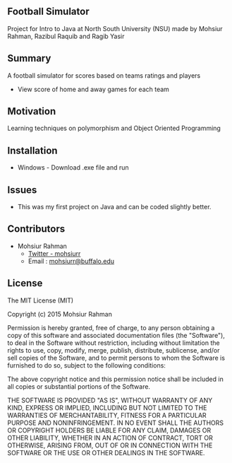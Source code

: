 ## Football Simulator

Project for Intro to Java at North South University (NSU) made by Mohsiur Rahman, Razibul Raquib and Ragib Yasir

## Summary

A football simulator for scores based on teams ratings and players

* View score of home and away games for each team

## Motivation

Learning techniques on polymorphism and Object Oriented Programming

## Installation

* Windows - Download .exe file and run

## Issues

* This was my first project on Java and can be coded slightly better.

## Contributors

* Mohsiur Rahman
	* [Twitter - mohsiurr](https://twitter.com/mohsiurr)
	* Email : mohsiurr@buffalo.edu

## License

The MIT License (MIT)

Copyright (c) 2015 Mohsiur Rahman

Permission is hereby granted, free of charge, to any person obtaining a copy
of this software and associated documentation files (the "Software"), to deal
in the Software without restriction, including without limitation the rights
to use, copy, modify, merge, publish, distribute, sublicense, and/or sell
copies of the Software, and to permit persons to whom the Software is
furnished to do so, subject to the following conditions:

The above copyright notice and this permission notice shall be included in all
copies or substantial portions of the Software.

THE SOFTWARE IS PROVIDED "AS IS", WITHOUT WARRANTY OF ANY KIND, EXPRESS OR
IMPLIED, INCLUDING BUT NOT LIMITED TO THE WARRANTIES OF MERCHANTABILITY,
FITNESS FOR A PARTICULAR PURPOSE AND NONINFRINGEMENT. IN NO EVENT SHALL THE
AUTHORS OR COPYRIGHT HOLDERS BE LIABLE FOR ANY CLAIM, DAMAGES OR OTHER
LIABILITY, WHETHER IN AN ACTION OF CONTRACT, TORT OR OTHERWISE, ARISING FROM,
OUT OF OR IN CONNECTION WITH THE SOFTWARE OR THE USE OR OTHER DEALINGS IN THE
SOFTWARE.